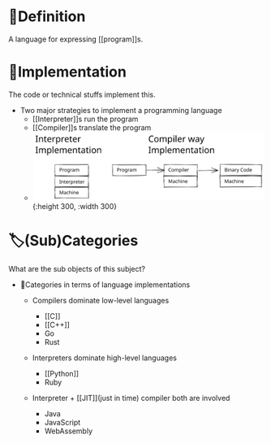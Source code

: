 # 📝Definition
A language for expressing [[program]]s.

# 🔎Implementation
 The code or technical stuffs implement this.
- Two major strategies to implement a programming language
    - [[Interpreter]]s run the program
    - [[Compiler]]s translate the program
    - ![name](../assets/programming_language_implementation.svg){:height 300, :width 300}
    
# 🏷(Sub)Categories
What are the sub objects of this subject?
- 📌Categories in terms of language implementations
    - Compilers dominate low-level languages
        - [[C]]
        - [[C++]]
        - Go
        - Rust
        
    - Interpreters dominate high-level languages
        - [[Python]]
        - Ruby
        
    - Interpreter + [[JIT]](just in time) compiler both are involved
        - Java
        - JavaScript
        - WebAssembly
        
